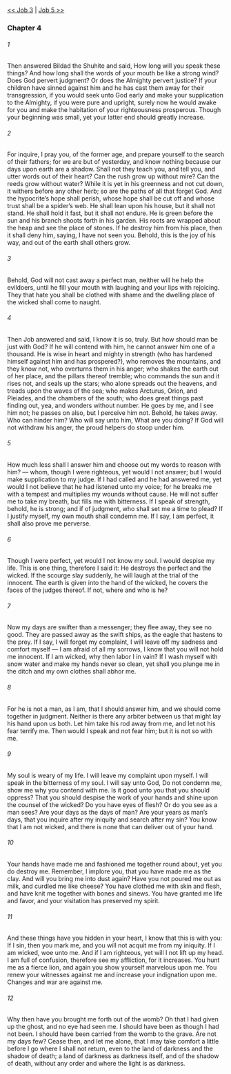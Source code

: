 [<< Job 3](Job%203.md)  |  [Job 5 >>](Job%205.md)

### Chapter 4
###### 1
Then answered Bildad the Shuhite and said, How long will you speak these things? And how long shall the words of your mouth be like a strong wind? Does God pervert judgment? Or does the Almighty pervert justice? If your children have sinned against him and he has cast them away for their transgression, if you would seek unto God early and make your supplication to the Almighty, if you were pure and upright, surely now he would awake for you and make the habitation of your righteousness prosperous. Though your beginning was small, yet your latter end should greatly increase.

###### 2
For inquire, I pray you, of the former age, and prepare yourself to the search of their fathers; for we are but of yesterday, and know nothing because our days upon earth are a shadow. Shall not they teach you, and tell you, and utter words out of their heart? Can the rush grow up without mire? Can the reeds grow without water? While it is yet in his greenness and not cut down, it withers before any other herb; so are the paths of all that forget God. And the hypocrite’s hope shall perish, whose hope shall be cut off and whose trust shall be a spider’s web. He shall lean upon his house, but it shall not stand. He shall hold it fast, but it shall not endure. He is green before the sun and his branch shoots forth in his garden. His roots are wrapped about the heap and see the place of stones. If he destroy him from his place, then it shall deny him, saying, I have not seen you. Behold, this is the joy of his way, and out of the earth shall others grow.

###### 3
Behold, God will not cast away a perfect man, neither will he help the evildoers, until he fill your mouth with laughing and your lips with rejoicing. They that hate you shall be clothed with shame and the dwelling place of the wicked shall come to naught.

###### 4
Then Job answered and said, I know it is so, truly. But how should man be just with God? If he will contend with him, he cannot answer him one of a thousand. He is wise in heart and mighty in strength (who has hardened himself against him and has prospered?), who removes the mountains, and they know not, who overturns them in his anger; who shakes the earth out of her place, and the pillars thereof tremble; who commands the sun and it rises not, and seals up the stars; who alone spreads out the heavens, and treads upon the waves of the sea; who makes Arcturus, Orion, and Pleiades, and the chambers of the south; who does great things past finding out, yea, and wonders without number. He goes by me, and I see him not; he passes on also, but I perceive him not. Behold, he takes away. Who can hinder him? Who will say unto him, What are you doing? If God will not withdraw his anger, the proud helpers do stoop under him.

###### 5
How much less shall I answer him and choose out my words to reason with him? — whom, though I were righteous, yet would I not answer; but I would make supplication to my judge. If I had called and he had answered me, yet would I not believe that he had listened unto my voice; for he breaks me with a tempest and multiplies my wounds without cause. He will not suffer me to take my breath, but fills me with bitterness. If I speak of strength, behold, he is strong; and if of judgment, who shall set me a time to plead? If I justify myself, my own mouth shall condemn me. If I say, I am perfect, it shall also prove me perverse.

###### 6
Though I were perfect, yet would I not know my soul. I would despise my life. This is one thing, therefore I said it: He destroys the perfect and the wicked. If the scourge slay suddenly, he will laugh at the trial of the innocent. The earth is given into the hand of the wicked, he covers the faces of the judges thereof. If not, where and who is he?

###### 7
Now my days are swifter than a messenger; they flee away, they see no good. They are passed away as the swift ships, as the eagle that hastens to the prey. If I say, I will forget my complaint, I will leave off my sadness and comfort myself — I am afraid of all my sorrows, I know that you will not hold me innocent. If I am wicked, why then labor I in vain? If I wash myself with snow water and make my hands never so clean, yet shall you plunge me in the ditch and my own clothes shall abhor me.

###### 8
For he is not a man, as I am, that I should answer him, and we should come together in judgment. Neither is there any arbiter between us that might lay his hand upon us both. Let him take his rod away from me, and let not his fear terrify me. Then would I speak and not fear him; but it is not so with me.

###### 9
My soul is weary of my life. I will leave my complaint upon myself. I will speak in the bitterness of my soul. I will say unto God, Do not condemn me, show me why you contend with me. Is it good unto you that you should oppress? That you should despise the work of your hands and shine upon the counsel of the wicked? Do you have eyes of flesh? Or do you see as a man sees? Are your days as the days of man? Are your years as man’s days, that you inquire after my iniquity and search after my sin? You know that I am not wicked, and there is none that can deliver out of your hand.

###### 10
Your hands have made me and fashioned me together round about, yet you do destroy me. Remember, I implore you, that you have made me as the clay. And will you bring me into dust again? Have you not poured me out as milk, and curdled me like cheese? You have clothed me with skin and flesh, and have knit me together with bones and sinews. You have granted me life and favor, and your visitation has preserved my spirit.

###### 11
And these things have you hidden in your heart, I know that this is with you: If I sin, then you mark me, and you will not acquit me from my iniquity. If I am wicked, woe unto me. And if I am righteous, yet will I not lift up my head. I am full of confusion, therefore see my affliction, for it increases. You hunt me as a fierce lion, and again you show yourself marvelous upon me. You renew your witnesses against me and increase your indignation upon me. Changes and war are against me.

###### 12
Why then have you brought me forth out of the womb? Oh that I had given up the ghost, and no eye had seen me. I should have been as though I had not been. I should have been carried from the womb to the grave. Are not my days few? Cease then, and let me alone, that I may take comfort a little before I go where I shall not return, even to the land of darkness and the shadow of death; a land of darkness as darkness itself, and of the shadow of death, without any order and where the light is as darkness.